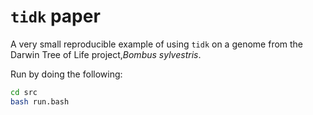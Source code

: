 # `tidk` paper

A very small reproducible example of using `tidk` on a genome from the Darwin Tree of Life project,*Bombus sylvestris*.

Run by doing the following:

```bash
cd src
bash run.bash
```
